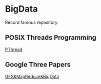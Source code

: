 # BigData
Record famous repository.

## POSIX Threads Programming
[PThread](https://computing.llnl.gov/tutorials/pthreads/)

## Google Three Papers
[GFS&MapReduce&BigData](./GoogleThreePapers/ThreePapers.md)
